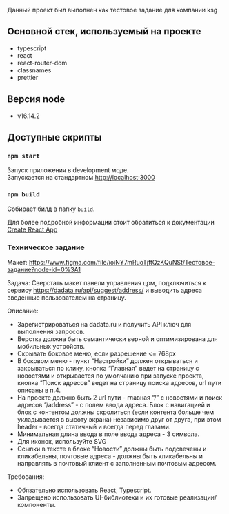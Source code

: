 Данный проект был выполнен как тестовое задание для компании ksg

## Основной стек, используемый на проекте

- typescript
- react
- react-router-dom
- classnames
- prettier

## Версия node

- v16.14.2

## Доступные скрипты

### `npm start`

Запуск приложения в development моде.\
Запускается на стандартном [http://localhost:3000](http://localhost:3000)

### `npm build`

Собирает билд в папку `build`.

Для более подробной информации стоит обратиться к документации [Create React App](https://create-react-app.dev)

### Техническое задание

Макет: https://www.figma.com/file/ioiNY7mRuoTjftQzKQuNSt/Тестовое-задание?node-id=0%3A1

Задача: Сверстать макет панели управления црм, подключиться к сервису https://dadata.ru/api/suggest/address/ и выводить адреса введенные пользователем на страницу.

Описание:

- Зарегистрироваться на dadata.ru и получить API ключ для выполнения запросов.
- Верстка должна быть семантически верной и оптимизирована для мобильных устройств.
- Скрывать боковое меню, если разрешение <= 768px
- В боковом меню - пункт “Настройки” должен открываться и закрываться по клику, кнопка “Главная” ведет на страницу с новостями и открывается по умолчанию при запуске проекта, кнопка “Поиск адресов” ведет на страницу поиска адресов, url пути описаны в п.4.
- На проекте должно быть 2 url пути - главная “/” с новостями и поиск адресов “/address” - c полем ввода адреса.
  Блок с навигацией и блок с контентом должны скролиться (если контента больше чем укладывается в высоту экрана) независимо друг от друга, при этом header - всегда статичный и всегда перед глазами.
- Минимальная длина ввода в поле ввода адреса - 3 символа.
- Для иконок, используйте SVG
- Ссылки в тексте в блоке “Новости” должны быть подсвечены и кликабельны, почтовые адреса - должны быть кликабельны и направлять в почтовый клиент с заполненным почтовым адресом.

Требования:

- Обязательно использовать React, Typescript.
- Запрещено использовать UI-библиотеки и их готовые реализации/компоненты.
